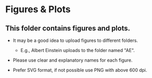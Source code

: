 # Figures & Plots

## This folder contains figures and plots.

* It may be a good idea to upload figures to different folders.

    * E.g., Albert Einstein uploads to the folder named "AE".

* Please use clear and explanatory names for each figure. 

* Prefer SVG format, if not possible use PNG with above 600 dpi.
